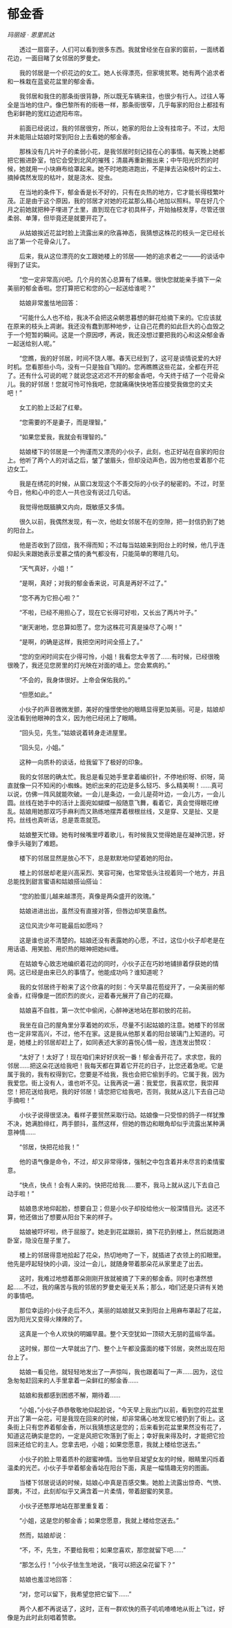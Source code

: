 # 郁金香

*玛丽娅 · 恩里凯达*

　　透过一扇窗子，人们可以看到很多东西。我就曾经坐在自家的窗前，一面绣着花边，一面目睹了女邻居的罗曼史。

　　我的邻居是一个织花边的女工。她人长得漂亮，但家境贫寒。她有两个追求者和一株栽在蓝瓷花盆里的郁金香。

　　我邻居和我住的那条街很背静，所以既无车辆来往，也很少有行人。过往人等全是当地的住户。像巴黎所有的街巷一样，那条街很窄，几乎每家的阳台上都挂有色彩鲜艳的宽红边遮阳布帘。

　　前面已经说过，我的邻居很穷，所以，她家的阳台上没有挂帘子。不过，太阳并未能阻止姑娘时常到阳台上去看她的郁金香。

　　那株没有几片叶子的柔弱小花，是我邻居时刻记挂在心的事情。每天晚上她都把它搬进卧室，怕它会受到北风的摧残；清晨再重新搬出来；中午阳光炽烈的时候，她就用一小块麻布给罩起来。她不时地跑进跑出，不是掸去沾染枝叶的尘土、摘掉偶然发现的枯叶，就是浇水、捉虫。

　　在当地的条件下，郁金香是长不好的，只有在炎热的地方，它才能长得枝繁叶茂。正是由于这个原因，我的邻居才对她的花盆那么精心地加以照料。早在好几个月之前她就把种子埋进了土里，直到现在它才初具样子，开始抽枝发芽，尽管还很柔弱、单薄，但毕竟还是就要开花了。

　　从姑娘挨近花盆时脸上流露出来的欣喜神态，我猜想这株花的枝头一定已经长出了第一个花骨朵儿了。

　　后来，我从这位漂亮的女工跟她楼上的邻居——她的追求者之一——的谈话中得到了证实。

　　“您一定非常高兴吧。几个月的苦心总算有了结果。很快您就能亲手摘下一朵美丽的郁金香啦。您打算把它和您的心一起送给谁呢？”

　　姑娘非常羞怯地回答：

　　“可能什么人也不给，我决不会把这朵朝思暮想的鲜花给摘下来的。它应该就在原来的枝头上凋谢。我还没有蠢到那种地步，让自己花费的如此巨大的心血毁之于一个短暂的瞬间。这是一个原因啰，再说，我还没想过要把我的心和这朵郁金香一起送给别人呢。”

　　“您瞧，我的好邻居，时间不饶人哪。春天已经到了，这可是谈情说爱的大好时机。您看那些小鸟，没有一只是独自飞翔的。您再瞧瞧这些花盆，全都在开花了。还有什么可说的呢？就说您这迟迟不开的郁金香吧，今天终于结了一个花骨朵儿。我的好邻居！您就可怜可怜我吧，您就痛痛快快地答应接受我做您的丈夫吧！”

　　女工的脸上泛起了红晕。

　　“您需要的不是妻子，而是理智。”

　　“如果您爱我，我就会有理智的。”

　　姑娘楼下的邻居是一个拘谨而又漂亮的小伙子，此刻，也正好站在自家的阳台上。他听了两个人的对话之后，皱了皱眉头，但却没动声色，因为他也爱着那个花边女工。

　　我是在绣花的时候，从窗口发现这个不善交际的小伙子的秘密的。不过，时至今日，他和心中的恋人一共也没有说过几句话。

　　我觉得他既腼腆又内向，既敏感又多情。

　　很久以前，我偶然发现，有一次，他趁女邻居不在的空隙，把一封信扔到了她的阳台上。

　　他是否收到了回信，我不得而知；不过每当姑娘来到阳台上的时候，他几乎连仰起头来跟她表示爱慕之情的勇气都没有，只能简单的寒暄几句。

　　“天气真好，小姐！”

　　“是啊，真好；对我的郁金香来说，可真是再好不过了。”

　　“您不再为它担心啦？”

　　“不啦，已经不用担心了，现在它长得可好啦，又长出了两片叶子。”

　　“谢天谢地，您总算如愿了。您为这株花可真是操尽了心啊！”

　　“是啊，的确是这样，我把空闲时间全搭上了。”

　　“您的空闲时间实在少得可怜，小姐！我看您太辛苦了……有时候，已经很晚很晚了，我还见您房里的灯光映在对面的墙上。您会累病的。”

　　“不会的，我身体很好。上帝会保佑我的。”

　　“但愿如此。”

　　小伙子的声音微微发颤，美好的憧憬使他的眼睛显得更加美丽。可是，姑娘却没法看到他眼神的含义，因为他已经闭上了眼睛。

　　“回头见，先生。”姑娘说着转身走进屋里。

　　“回头见，小姐。”

　　这种一向质朴的谈话，给我留下了极好的印象。

　　我的女邻居的确太忙。我总是看见她手里拿着编织针，不停地织呀、织呀，简直就像一只不知闲的小蜘蛛。她织出来的花边是多么轻巧、多么精美啊！……真可以说，仿佛一阵风就能吹破。一会儿是条边，一会儿是荷叶边，一会儿方，一会儿圆。丝线在她手中的活计上面宛如蝴蝶一般随意飞舞，看着它，真会觉得眼花缭乱。姑娘用她那双巧手麻利而又熟练地摆弄着根根丝线，又是穿、又是扯、又是捋。丝线也真听话，总是乖乖就范。

　　姑娘整天忙碌。她有时候嘴里哼着歌儿，有时候我又觉得她是在凝神沉思，好像手头碰到了难题。

　　楼下的邻居显然是放心不下，总是默默地仰望着她的阳台。

　　楼上的邻居却老是兴高采烈、笑容可掬，也常常低头注视着同一个地方，并且总能找到甜言蜜语和姑娘搭讪搭讪：

　　“您的脸蛋儿越来越漂亮，真像是两朵盛开的玫瑰。”

　　姑娘进进出出，虽然没有直接对答，但唇边却笑意盎然。

　　这位风流少年可能最后如愿吗？

　　这是谁也说不清楚的。姑娘还没有表露她的心愿，不过，这位小伙子却老是在用话语、用笑脸、用炽热的眼神把她纠缠。

　　在姑娘专心致志地编织着花边的同时，小伙子正在巧妙地铺排着俘获她的情网。这已经是由来已久的事情了。他能成功吗？谁知道呢？

　　我的女邻居终于盼来了这个欣喜的时刻：今天早晨花苞绽开了，一朵美丽的郁金香，红得像是一团炽烈的炭火，迎着春光展开了自己的花瓣。

　　姑娘喜不自胜，第一次忙中偷闲，心醉神迷地站在那初放的花前。

　　我坐在自己的屋角里分享着她的欢乐，尽量不引起姑娘的注意。她楼下的邻居也一定非常高兴，不过，他不在家。这是我从他那关着的阳台玻璃门上知道的。可是，她楼上的邻居却赶上了，如同表述大家的喜悦心情一般，连连发出赞叹：

　　“太好了！太好了！现在咱们来好好庆祝一番！郁金香开花了。求求您，我的邻居……把这朵花送给我吧！我每天都在算着它开花的日子，比您还着急呢。它是属于我的，我有权得到它。您要是不给我，我也会把它偷到手的。它属于我，因为我爱您。街上没有人，谁也听不见。让我再说一遍：我爱您，我喜欢您，我崇拜您！把花送给我吧，我的好邻居！请您把它给我吧，否则，我就从这儿下去自己动手摘啦！”

　　小伙子说得很坚决。看样子要贸然采取行动。姑娘像一只受惊的鸽子一样犹豫不决，她满脸绯红，两手颤抖，虽然这样，但她的唇边和眼角却似乎流露出某种满意神情……

　　“邻居，快把花给我！”

　　他的语气像是命令，不过，却又非常得体，强制之中包含着并未尽言的柔情蜜意。

　　“快点，快点！会有人来的。快把花给我……要不，我马上就从这儿下去自己动手啦！”

　　姑娘恳求地仰起脸，想要自卫；但是小伙子却投给他火一般深情目光。这还不算，他还做出了想要从阳台下来的样子。

　　姑娘被吓坏啦，终于屈服了。她走到花盆跟前，摘下花扔到楼上，然后就跑进卧室，隐没在屋子里了。

　　楼上的邻居得意地拾起了花朵，热切地吻了一下，就插进了衣领上的扣眼里。他先是哼起轻快的小调，没过一会儿，就随身带着那朵花从家里走了出去。

　　这时，我难过地想着那朵刚刚开放就被摘了下来的郁金香。同时也凄然想起……不过，我的痛苦与我的邻居的罗曼史毫无关系；那么，咱们还是只讲有关她的事情吧。

　　那位幸运的小伙子走后不久，美丽的姑娘就又来到阳台上用麻布罩起了花盆，因为阳光又变得火辣辣的了。

　　这真是一个令人欢快的明媚早晨。整个天空犹如一顶硕大无朋的蓝缎华盖。

　　这时候，那位一大早就出了门、整个上午都没露面的楼下邻居，突然出现在阳台上了。

　　姑娘一看见他，就轻轻地发出了一声惊叫，我也跟着叫了一声……因为，这位急匆匆赶回来的人手里拿着一朵鲜红的郁金香……

　　姑娘和我都感到困惑不解，期待着……

　　“小姐，”小伙子恭恭敬敬地仰起脸说，“今天早上我出门以前，看到您的花盆里开出了第一朵花，可是我现在回来的时候，却非常痛心地发现它被扔到了街上。这条街上只有您养着郁金香，所以我猜想这是您的；后来看到花盆里果然没有花了，知道这花确实是您的，一定是风把它吹落到了街上；幸好我来得及时，才能把它捡回来还给它的主人。您拿去吧，小姐；如果您愿意，我就上楼给您送去。”

　　小伙子的脸上带着质朴的甜蜜神情。当他举目凝望女友的时候，眼睛里闪烁着温柔的光芒。小伙子手举着郁金香站在阳台下面，真是一幅情趣无穷的图画。

　　当楼下邻居说话的时候，姑娘心中真是百感交集。她脸上流露出惊奇、气愤、鄙夷，不过，此刻却似乎又满含着一片柔情，带着甜蜜的笑意。

　　小伙子还憨厚地站在那里重复着：

　　“小姐，这是您的郁金香；如果您愿意，我就上楼给您送去。”

　　然而，姑娘却说：

　　“不，不，先生，不要给我啦；如果您喜欢，那您就留下吧……”

　　“那怎么行！”小伙子怯生生地说，“我可以把这朵花留下？”

　　姑娘也羞涩地回答：

　　“对，您可以留下，我希望您把它留下……”

　　两个人都不再说话了，这时，正有一群欢快的燕子叽叽喳喳地从街上飞过，好像是为此时此刻唱着赞歌。